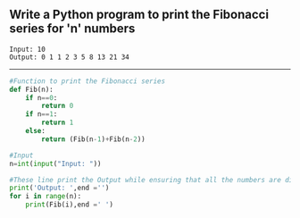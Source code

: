 ## Write a Python program to print the Fibonacci series for 'n' numbers

```
Input: 10
Output: 0 1 1 2 3 5 8 13 21 34
```

---

```python
#Function to print the Fibonacci series
def Fib(n):
    if n==0:
        return 0
    if n==1:
        return 1
    else:
        return (Fib(n-1)+Fib(n-2))

#Input
n=int(input("Input: "))

#These line print the Output while ensuring that all the numbers are displayed on one line
print('Output: ',end ='')
for i in range(n):
    print(Fib(i),end =' ')
```
